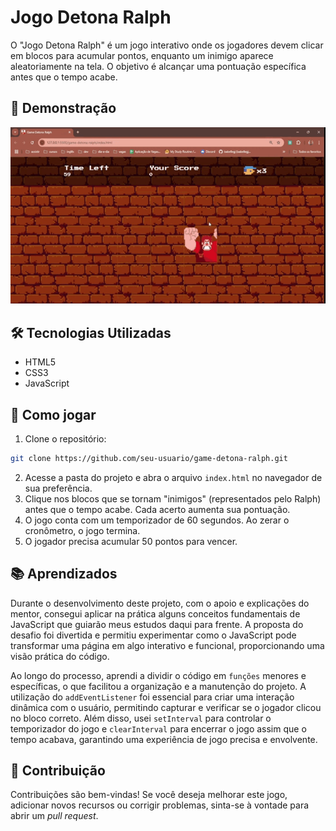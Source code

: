 # Jogo Detona Ralph
O "Jogo Detona Ralph" é um jogo interativo onde os jogadores devem clicar em blocos para acumular pontos, enquanto um inimigo aparece aleatoriamente na tela. O objetivo é alcançar uma pontuação específica antes que o tempo acabe.

## 🎥 Demonstração
![Demonstração](./src/images/overview.gif)

## 🛠 Tecnologias Utilizadas
- HTML5
- CSS3
- JavaScript

## 🎲 Como jogar
1. Clone o repositório:
```bash
git clone https://github.com/seu-usuario/game-detona-ralph.git

```
2. Acesse a pasta do projeto e abra o arquivo `index.html` no navegador de sua preferência.
3. Clique nos blocos que se tornam "inimigos" (representados pelo Ralph) antes que o tempo acabe. Cada acerto aumenta sua pontuação.
4. O jogo conta com um temporizador de 60 segundos. Ao zerar o cronômetro, o jogo termina.
5. O jogador precisa acumular 50 pontos para vencer.

## 📚 Aprendizados
Durante o desenvolvimento deste projeto, com o apoio e explicações do mentor, consegui aplicar na prática alguns conceitos fundamentais de JavaScript que guiarão meus estudos daqui para frente. A proposta do desafio foi divertida e permitiu experimentar como o JavaScript pode transformar uma página em algo interativo e funcional, proporcionando uma visão prática do código.

Ao longo do processo, aprendi a dividir o código em `funções` menores e específicas, o que facilitou a organização e a manutenção do projeto. A utilização do `addEventListener` foi essencial para criar uma interação dinâmica com o usuário, permitindo capturar e verificar se o jogador clicou no bloco correto. Além disso, usei `setInterval` para controlar o temporizador do jogo e `clearInterval` para encerrar o jogo assim que o tempo acabava, garantindo uma experiência de jogo precisa e envolvente.

## 🤝 Contribuição
Contribuições são bem-vindas! Se você deseja melhorar este jogo, adicionar novos recursos ou corrigir problemas, sinta-se à vontade para abrir um _pull request_.